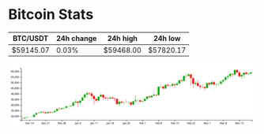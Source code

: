 # Bitcoin Stats

BTC/USDT|24h change|24h high|24h low|
|---|---|---|---|
|$59145.07|0.03%|$59468.00|$57820.17|

<img src="./chart.svg">
